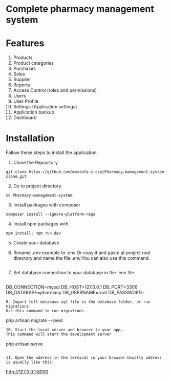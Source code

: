 # Complete pharmacy management system

# Features

1. Products
2. Product categories
3. Purchases
4. Sales
5. Supplier
6. Reports
7. Access Control (roles and permissions)
8. Users
9. User Profile
10. Settings (Application settings)
11. Application backup
12. Dashboard

# Installation
 Follow these steps to install the application.
1. Clone the Repository
```
git clone https://github.com/mostofa-s-cse/Pharmacy-management-system-clone.git
```
2. Go to project directory

```
cd Pharmacy-management-system
```

3. Install packages with composer

```
composer install --ignore-platform-reqs
```

4. Install npm packages with 
```
npm install; npm run dev
```
5. Create your database 

6. Rename .env.example to .env Or copy it and paste at project root directory and name the file .env.You can also use this command.

```
```
7. Set database connection to your database in the .env file.
```

```
DB_CONNECTION=mysql
DB_HOST=127.0.0.1
DB_PORT=3306
DB_DATABASE=pharmacy
DB_USERNAME=root
DB_PASSWORD=
```
9. Import full database sql file in the database folder, or run migrations
Use this command to run migrations

```
php artisan migrate --seed
```
10. Start the local server and browser to your app.
This command will start the development server
```
php artisan serve
```

11. Open the address in the terminal in your browser.Usually address is usually like this:
```
http://127.0.0.1:8000
```

